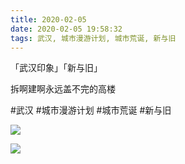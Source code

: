 ```yaml
---
title: 2020-02-05
date: 2020-02-05 19:58:32
tags: 武汉, 城市漫游计划, 城市荒诞, 新与旧
---
```


<p>「武汉印象」「新与旧」</p> 
<p>拆啊建啊永远盖不完的高楼</p>

#武汉 #城市漫游计划 #城市荒诞 #新与旧

![](/assets/images/2020/02/28152c2180e1ba3d4738768e9aaa5da8.jpg)

![](/assets/images/2020/02/1989a287fac678463a33f2680e68b434.jpg)
